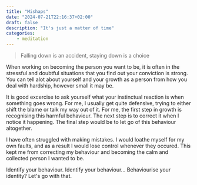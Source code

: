 ```yaml
---
title: "Mishaps"
date: "2024-07-21T22:16:37+02:00"
draft: false
description: "It's just a matter of time"
categories: 
    - meditation
---
```


> Falling down is an accident, staying down is a choice

When working on becoming the person you want to be, it is often in the stressful and doubtful situations that you find out your conviction is strong. You can tell alot about yourself and your growth as a person from how you deal with hardship, however small it may be. 

It is good excercise to ask yourself what your instinctual reaction is when something goes wrong. For me, I usually get quite defensive, trying to either shift the blame or talk my way out of it. For me, the first step in growth is recognising this harmful behaviour. The next step is to correct it when I notice it happening. The final step would be to let go of this behaviour altogether. 

I have often struggled with making mistakes. I would loathe myself for my own faults, and as a result I would lose control whenever they occured. This kept me from correcting my behaviour and becoming the calm and collected person I wanted to be. 

Identify your behaviour. Identify your behaviour... Behaviourise your identity? Let's go with that. 